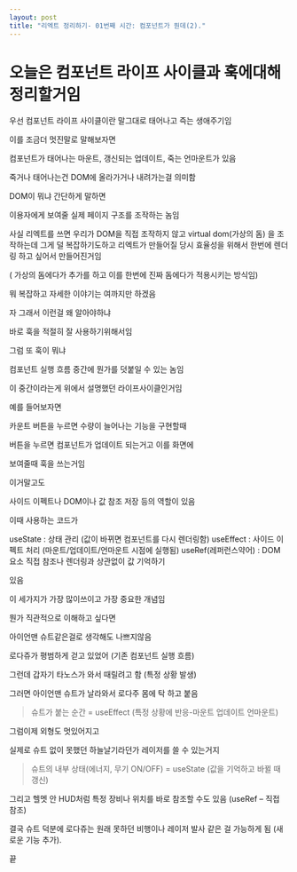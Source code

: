 ```yaml
---
layout: post
title: "리엑트 정리하기- 01번째 시간: 컴포넌트가 뭔데(2)."
---
```


# 오늘은 컴포넌트 라이프 사이클과 훅에대해 정리할거임

우선 컴포넌트 라이프 사이클이란 말그대로 태어나고 즉는 
생애주기임

이를 조금더 멋진말로 말해보자면

컴포넌트가 태어나는 마운트, 
갱신되는 업데이트,
죽는 언마운트가 있음

죽거나 태어나는건 DOM에 올라가거나 내려가는걸 의미함

DOM이 뭐냐 간단하게 말하면

이용자에게 보여줄 실제 페이지 구조를 조작하는 놈임

사실 리엑트를 쓰면 우리가 DOM을 직접 조작하지 않고 
virtual dom(가상의 돔) 을 조작하는데 그게 덜 복잡하기도하고
리엑트가 만들어질 당시 효율성을 위해서
한번에 렌더링 하고 싶어서 만들어진거임

( 가상의 돔에다가 추가를 하고 이를 한번에 진짜 돔에다가 적용시키는 방식임)

뭐 복잡하고 자세한 이야기는 여까지만 하겠음

자 그래서 이런걸 왜 알아야하냐 

바로 훅을 적절히 잘 사용하기위해서임

그럼 또 훅이 뭐냐

컴포넌트 실행 흐름 중간에 뭔가를 덧붙일 수 있는 놈임

이 중간이라는게 위에서 설명했던 라이프사이클인거임

예를 들어보자면

카운트 버튼을 누르면 수량이 늘어나는 기능을 구현할때

버튼을 누르면 컴포넌트가 업데이트 되는거고 이를 화면에 

보여줄때 훅을 쓰는거임

이거말고도 

사이드 이펙트나 DOM이나 값 참조 저장 등의 역할이 있음

이때 사용하는 코드가

useState : 상태 관리 (값이 바뀌면 컴포넌트를 다시 렌더링함)
useEffect : 사이드 이펙트 처리 (마운트/업데이트/언마운트 시점에 실행됨)
useRef(레퍼런스약어) : DOM 요소 직접 참조나 렌더링과 상관없이 값 기억하기  

있음

이 세가지가 가장 많이쓰이고 가장 중요한 개념임



뭔가 직관적으로 이해하고 싶다면 

아이언맨 슈트같은걸로 생각해도 나쁘지않음

로다쥬가 평범하게 걷고 있었어 (기존 컴포넌트 실행 흐름)

그런데 갑자기 타노스가 와서 때릴려고 함 (특정 상황 발생)

그러면 아이언맨 슈트가 날라와서 로다주 몸에 탁 하고 붙음 
>슈트가 붙는 순간 = useEffect (특정 상황에 반응-마운트 업데이트 언마운트)

그럼이제 외형도 멋있어지고 

실제로 슈트 없이 못했던 하늘날기라던가 레이저를 쓸 수 있는거지
>슈트의 내부 상태(에너지, 무기 ON/OFF) = useState (값을 기억하고 바뀔 때 갱신)

그리고 헬멧 안 HUD처럼 특정 장비나 위치를 바로 참조할 수도 있음 
(useRef – 직접 참조)

결국 슈트 덕분에 로다쥬는 원래 못하던 비행이나 레이저 발사 같은 걸 가능하게 됨 
(새로운 기능 추가).



끝
